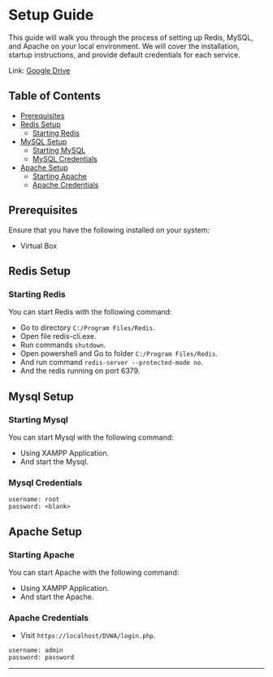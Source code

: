 # Setup Guide

This guide will walk you through the process of setting up Redis, MySQL, and Apache on your local environment. We will cover the installation, startup instructions, and provide default credentials for each service.

Link: [Google Drive](https://drive.google.com/file/d/1mIl4z41nK8X0GHUZ-Sy8LC1fumUTHxPv/view?usp=sharing)

## Table of Contents

- [Prerequisites](#prerequisites)
- [Redis Setup](#redis-setup)
  - [Starting Redis](#starting-redis)
- [MySQL Setup](#mysql-setup)
  - [Starting MySQL](#starting-mysql)
  - [MySQL Credentials](#mysql-credentials)
- [Apache Setup](#apache-setup)
  - [Starting Apache](#starting-apache)
  - [Apache Credentials](#apache-credentials)

## Prerequisites

Ensure that you have the following installed on your system:

- Virtual Box

## Redis Setup

### Starting Redis

You can start Redis with the following command:

- Go to directory `C:/Program Files/Redis`.
- Open file redis-cli.exe.
- Run commands `shutdown`.
- Open powershell and Go to folder `C:/Program Files/Redis`.
- And run command `redis-server --protected-mode no`.
- And the redis running on port 6379.

## Mysql Setup

### Starting Mysql

You can start Mysql with the following command:

- Using XAMPP Application.
- And start the Mysql.

### Mysql Credentials

```
username: root
password: <blank>
```

## Apache Setup

### Starting Apache

You can start Apache with the following command:

- Using XAMPP Application.
- And start the Apache.

### Apache Credentials

- Visit `https://localhost/DVWA/login.php`.
```
username: admin
password: password
```

---
